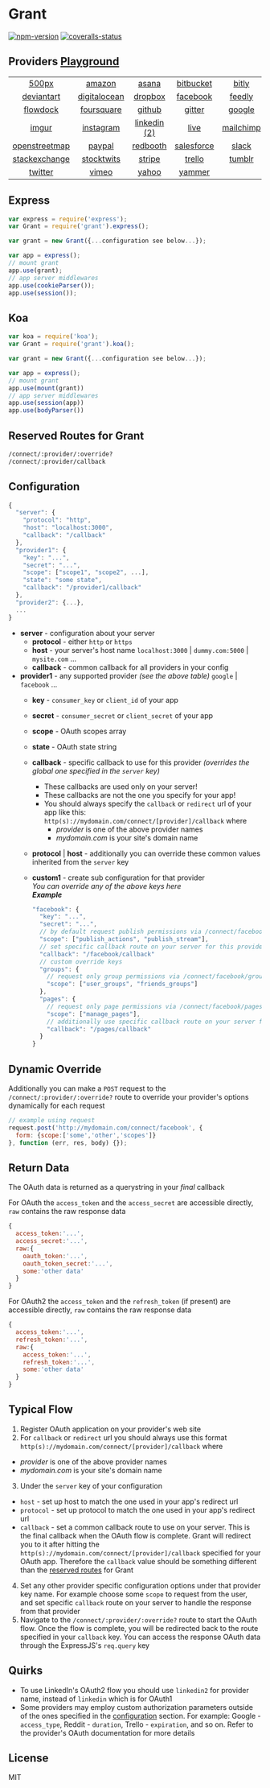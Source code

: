 
# Grant

[![npm-version]][npm] [![coveralls-status]][coveralls]


## Providers [Playground][playground]

| | | | | | |
:---: | :---: | :---: | :---: | :---: | :---:
[500px](https://developers.500px.com/) | [amazon](http://login.amazon.com/documentation) | [asana](http://developer.asana.com/documentation/) | [bitbucket](https://confluence.atlassian.com/display/BITBUCKET/Use+the+Bitbucket+REST+APIs) | [bitly](http://dev.bitly.com) | [box](https://developers.box.com/)
[deviantart](https://www.deviantart.com/developers/) | [digitalocean](https://developers.digitalocean.com/) | [dropbox](https://www.dropbox.com/developers) | [facebook](https://developers.facebook.com) | [feedly](https://developer.feedly.com/) | [flickr](https://www.flickr.com/services/api/)
[flowdock](https://www.flowdock.com/api) | [foursquare](https://developer.foursquare.com/) | [github](http://developer.github.com) | [gitter](https://developer.gitter.im/docs/welcome) | [google](https://developers.google.com/) | [heroku](https://devcenter.heroku.com/categories/platform-api)
[imgur](https://api.imgur.com/) | [instagram](http://instagram.com/developer) | [linkedin](http://developer.linkedin.com) [(2)][quirks] | [live](http://msdn.microsoft.com/en-us/library/dn783283.aspx) | [mailchimp](http://apidocs.mailchimp.com/) | [odesk](https://developers.odesk.com/)
[openstreetmap](http://wiki.openstreetmap.org/wiki/API_v0.6) | [paypal](https://developer.paypal.com/docs/) | [redbooth](https://redbooth.com/api/) | [salesforce](https://www.salesforce.com/us/developer/docs/api_rest) | [slack](https://api.slack.com/) | [soundcloud](http://developers.soundcloud.com)
[stackexchange](https://api.stackexchange.com) | [stocktwits](http://stocktwits.com/developers) | [stripe](https://stripe.com/docs) | [trello](https://trello.com/docs/) | [tumblr](http://www.tumblr.com/docs/en/api/v2) | [twitch](https://github.com/justintv/twitch-api)
[twitter](https://dev.twitter.com) | [vimeo](https://developer.vimeo.com/) | [yahoo](https://developer.yahoo.com/) | [yammer](https://developer.yammer.com/)


## Express

```js
var express = require('express');
var Grant = require('grant').express();

var grant = new Grant({...configuration see below...});

var app = express();
// mount grant
app.use(grant);
// app server middlewares
app.use(cookieParser());
app.use(session());
```

## Koa

```js
var koa = require('koa');
var Grant = require('grant').koa();

var grant = new Grant({...configuration see below...});

var app = express();
// mount grant
app.use(mount(grant))
// app server middlewares
app.use(session(app))
app.use(bodyParser())
```


## Reserved Routes for Grant

```bash
/connect/:provider/:override?
/connect/:provider/callback
```


## Configuration

```js
{
  "server": {
    "protocol": "http",
    "host": "localhost:3000",
    "callback": "/callback"
  },
  "provider1": {
    "key": "...",
    "secret": "...",
    "scope": ["scope1", "scope2", ...],
    "state": "some state",
    "callback": "/provider1/callback"
  },
  "provider2": {...},
  ...
}
```

- **server** - configuration about your server
  - **protocol** - either `http` or `https`
  - **host** - your server's host name `localhost:3000` | `dummy.com:5000` | `mysite.com` ...
  - **callback** - common callback for all providers in your config
- **provider1** - any supported provider _(see the above table)_ `google` | `facebook` ...
  - **key** - `consumer_key` or `client_id` of your app
  - **secret** - `consumer_secret` or `client_secret` of your app
  - **scope** - OAuth scopes array
  - **state** - OAuth state string
  - **callback** - specific callback to use for this provider _(overrides the global one specified in the `server` key)_<br>
    - These callbacks are used only on your server!<br>
    - These callbacks are not the one you specify for your app!
    - You should always specify the `callback` or `redirect` url of your app like this:<br>
    `http(s)://mydomain.com/connect/[provider]/callback` where<br>
      - _provider_ is one of the above provider names
      - _mydomain.com_ is your site's domain name
  - **protocol** | **host** - additionally you can override these common values inherited from the `server` key
  - **custom1** - create sub configuration for that provider<br>
    _You can override any of the above keys here_<br>
    _**Example**_<br>
    
    ```js
    "facebook": {
      "key": "...",
      "secret": "...",
      // by default request publish permissions via /connect/facebook
      "scope": ["publish_actions", "publish_stream"],
      // set specific callback route on your server for this provider only
      "callback": "/facebook/callback"
      // custom override keys
      "groups": {
        // request only group permissions via /connect/facebook/groups
        "scope": ["user_groups", "friends_groups"]
      },
      "pages": {
        // request only page permissions via /connect/facebook/pages
        "scope": ["manage_pages"],
        // additionally use specific callback route on your server for this override only
        "callback": "/pages/callback"
      }
    }
    ```


## Dynamic Override

Additionally you can make a `POST` request to the `/connect/:provider/:override?` route to override your provider's options dynamically for each request

```js
// example using request
request.post('http://mydomain.com/connect/facebook', {
  form: {scope:['some','other','scopes']}
}, function (err, res, body) {});
```


## Return Data

The OAuth data is returned as a querystring in your _final_ callback

For OAuth the `access_token` and the `access_secret` are accessible directly, `raw` contains the raw response data

```js
{
  access_token:'...',
  access_secret:'...',
  raw:{
    oauth_token:'...',
    oauth_token_secret:'...',
    some:'other data'
  }
}
```

For OAuth2 the `access_token` and the `refresh_token` (if present) are accessible directly, `raw` contains the raw response data

```js
{
  access_token:'...',
  refresh_token:'...',
  raw:{
    access_token:'...',
    refresh_token:'...',
    some:'other data'
  }
}
```


## Typical Flow

1. Register OAuth application on your provider's web site
2. For `callback` or `redirect` url you should always use this format<br>
  `http(s)://mydomain.com/connect/[provider]/callback` where<br>
  - _provider_ is one of the above provider names
  - _mydomain.com_ is your site's domain name
3. Under the `server` key of your configuration
  - `host` - set up host to match the one used in your app's redirect url
  - `protocol` - set up protocol to match the one used in your app's redirect url
  - `callback` - set a common callback route to use on your server. This is the final callback when the OAuth flow is complete. Grant will redirect you to it after hitting the `http(s)://mydomain.com/connect/[provider]/callback` specified for your OAuth app. Therefore the `callback` value should be something different than the [reserved routes][routes] for Grant
4. Set any other provider specific configuration options under that provider key name. For example choose some `scope` to request from the user, and set specific `callback` route on your server to handle the response from that provider
5. Navigate to the `/connect/:provider/:override?` route to start the OAuth flow. Once the flow is complete, you will be redirected back to the route specified in your `callback` key. You can access the response OAuth data through the ExpressJS's `req.query` key


## Quirks

- To use LinkedIn's OAuth2 flow you should use `linkedin2` for provider name, instead of `linkedin` which is for OAuth1
- Some providers may employ custom authorization parameters outside of the ones specified in the [configuration][configuration] section. For example: Google - `access_type`, Reddit - `duration`, Trello - `expiration`, and so on. Refer to the provider's OAuth documentation for more details


## License

MIT

  [playground]: https://grant-oauth.herokuapp.com/
  [npm]: https://www.npmjs.org/package/grant
  [travis]: https://travis-ci.org/simov/grant
  [coveralls]: https://coveralls.io/r/simov/grant?branch=master

  [npm-version]: http://img.shields.io/npm/v/grant.svg?style=flat-square (NPM Version)
  [npm-downloads]: http://img.shields.io/npm/dm/grant.svg?style=flat-square (NPM Downloads)
  [travis-ci]: https://img.shields.io/travis/simov/grant/master.svg?style=flat-square (Build Status)
  [coveralls-status]: https://img.shields.io/coveralls/simov/grant.svg?style=flat-square (Coveralls Status)

  [routes]: #reserved-routes-for-grant
  [configuration]: #configuration
  [quirks]: #quirks
